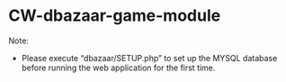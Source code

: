 # CW-dbazaar-game-module

Note:
- Please execute “dbazaar/SETUP.php” to set up the MYSQL database before running the web application for the first time.
